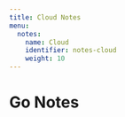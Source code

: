 ```yaml
---
title: Cloud Notes
menu:
  notes:
    name: Cloud
    identifier: notes-cloud
    weight: 10
---
```


# Go Notes
